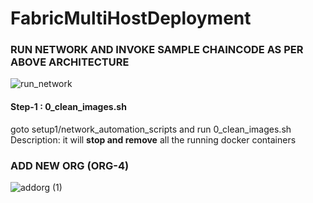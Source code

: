 # FabricMultiHostDeployment


### RUN NETWORK AND INVOKE SAMPLE CHAINCODE AS PER ABOVE ARCHITECTURE

![run_network](https://user-images.githubusercontent.com/47631184/173658783-2f87d028-e75b-451e-a5eb-66dbeac177e0.svg)


#### Step-1 : 0_clean_images.sh
goto setup1/network_automation_scripts and run 0_clean_images.sh
Description: it will **stop and remove** all the running docker containers


### ADD NEW ORG (ORG-4)

![addorg (1)](https://user-images.githubusercontent.com/47631184/173661828-32bd6d1e-69a0-42eb-9b89-f2efa089fa3b.svg)
